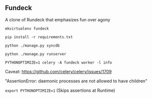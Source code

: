 ## Fundeck

A clone of Rundeck that emphasizes fun over agony

`mkvirtualenv fundeck`

`pip install -r requirements.txt`

`python ./manage.py syncdb`

`python ./manage.py runserver`

`PYTHONOPTIMIZE=1 celery -A fundeck worker -l info`

Caveat: https://github.com/celery/celery/issues/1709

"AssertionError: daemonic processes are not allowed to have children"

`export PYTHONOPTIMIZE=1` (Skips assertions at Runtime)
